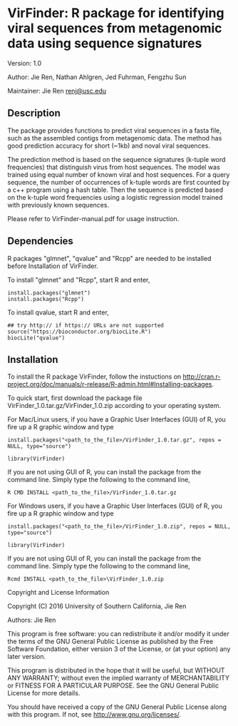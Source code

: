 # VirFinder: R package for identifying viral sequences from metagenomic data using sequence signatures
Version: 1.0

Author: Jie Ren, Nathan Ahlgren, Jed Fuhrman, Fengzhu Sun

Maintainer: Jie Ren <renj@usc.edu>

Description
----------------

The package provides functions to predict viral sequences in a fasta file, such as the assembled contigs from metagenomic data. The method has good prediction accuracy for short (~1kb) and noval viral sequences.

The prediction method is based on the sequence signatures (k-tuple word frequencies) that distinguish virus from host sequences. The model was trained using equal number of known viral and host sequences. For a query sequence, the number of occurrences of k-tuple words are first counted by a c++ program using a hash table. Then the sequence is predicted based on the k-tuple word frequencies using a logistic regression model trained with previously known sequences.

Please refer to VirFinder-manual.pdf for usage instruction.


Dependencies
---------------
R packages "glmnet", "qvalue" and "Rcpp" are needed to be installed before Installation of VirFinder.

To install "glmnet" and "Rcpp", start R and enter,
	
	install.packages("glmnet")
	install.packages("Rcpp")


To install qvalue, start R and enter,

	## try http:// if https:// URLs are not supported
	source("https://bioconductor.org/biocLite.R")
	biocLite("qvalue")




Installation
---------------
To install the R package VirFinder, follow the instuctions on http://cran.r-project.org/doc/manuals/r-release/R-admin.html#Installing-packages.

To quick start, first download the package file VirFinder_1.0.tar.gz/VirFinder_1.0.zip according to your operating system.

For Mac/Linux users, if you have a Graphic User Interfaces (GUI) of R, you fire up a R graphic window and type 

	install.packages("<path_to_the_file>/VirFinder_1.0.tar.gz", repos = NULL, type="source")

	library(VirFinder)


If you are not using GUI of R, you can install the package from the command line. Simply type the following to the command line,

	R CMD INSTALL <path_to_the_file>/VirFinder_1.0.tar.gz



For Windows users, if you have a Graphic User Interfaces (GUI) of R, you fire up a R graphic window and type 

	install.packages("<path_to_the_file>/VirFinder_1.0.zip", repos = NULL, type="source")

	library(VirFinder)


If you are not using GUI of R, you can install the package from the command line. Simply type the following to the command line,

	Rcmd INSTALL <path_to_the_file>\VirFinder_1.0.zip


Copyright and License Information

Copyright (C) 2016 University of Southern California, Jie Ren

Authors: Jie Ren

This program is free software: you can redistribute it and/or modify it under the terms of the GNU General Public License as published by the Free Software Foundation, either version 3 of the License, or (at your option) any later version.

This program is distributed in the hope that it will be useful, but WITHOUT ANY WARRANTY; without even the implied warranty of MERCHANTABILITY or FITNESS FOR A PARTICULAR PURPOSE. See the GNU General Public License for more details.

You should have received a copy of the GNU General Public License along with this program. If not, see http://www.gnu.org/licenses/.


